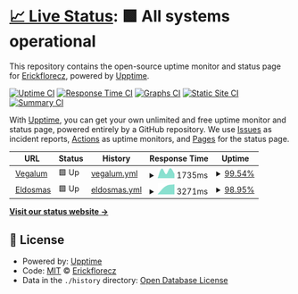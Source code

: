 # [📈 Live Status](https://Erickflorecz.github.io/upptime): <!--live status--> **🟩 All systems operational**

This repository contains the open-source uptime monitor and status page for [Erickflorecz](https://Erickflorecz.github.io/upptime), powered by [Upptime](https://github.com/upptime/upptime).

[![Uptime CI](https://github.com/Erickflorecz/upptime/workflows/Uptime%20CI/badge.svg)](https://github.com/Erickflorecz/upptime/actions?query=workflow%3A%22Uptime+CI%22)
[![Response Time CI](https://github.com/Erickflorecz/upptime/workflows/Response%20Time%20CI/badge.svg)](https://github.com/Erickflorecz/upptime/actions?query=workflow%3A%22Response+Time+CI%22)
[![Graphs CI](https://github.com/Erickflorecz/upptime/workflows/Graphs%20CI/badge.svg)](https://github.com/Erickflorecz/upptime/actions?query=workflow%3A%22Graphs+CI%22)
[![Static Site CI](https://github.com/Erickflorecz/upptime/workflows/Static%20Site%20CI/badge.svg)](https://github.com/Erickflorecz/upptime/actions?query=workflow%3A%22Static+Site+CI%22)
[![Summary CI](https://github.com/Erickflorecz/upptime/workflows/Summary%20CI/badge.svg)](https://github.com/Erickflorecz/upptime/actions?query=workflow%3A%22Summary+CI%22)

With [Upptime](https://upptime.js.org), you can get your own unlimited and free uptime monitor and status page, powered entirely by a GitHub repository. We use [Issues](https://github.com/Erickflorecz/upptime/issues) as incident reports, [Actions](https://github.com/Erickflorecz/upptime/actions) as uptime monitors, and [Pages](https://Erickflorecz.github.io/upptime) for the status page.

<!--start: status pages-->
<!-- This summary is generated by Upptime (https://github.com/upptime/upptime) -->
<!-- Do not edit this manually, your changes will be overwritten -->
<!-- prettier-ignore -->
| URL | Status | History | Response Time | Uptime |
| --- | ------ | ------- | ------------- | ------ |
| <img alt="" src="https://icons.duckduckgo.com/ip3/vegalum.com.ico" height="13"> [Vegalum](http://vegalum.com/) | 🟩 Up | [vegalum.yml](https://github.com/ErickFlorecz/upptime/commits/HEAD/history/vegalum.yml) | <details><summary><img alt="Response time graph" src="./graphs/vegalum/response-time-week.png" height="20"> 1735ms</summary><br><a href="https://Erickflorecz.github.io/upptime/history/vegalum"><img alt="Response time 1735" src="https://img.shields.io/endpoint?url=https%3A%2F%2Fraw.githubusercontent.com%2FErickFlorecz%2Fupptime%2FHEAD%2Fapi%2Fvegalum%2Fresponse-time.json"></a><br><a href="https://Erickflorecz.github.io/upptime/history/vegalum"><img alt="24-hour response time 2417" src="https://img.shields.io/endpoint?url=https%3A%2F%2Fraw.githubusercontent.com%2FErickFlorecz%2Fupptime%2FHEAD%2Fapi%2Fvegalum%2Fresponse-time-day.json"></a><br><a href="https://Erickflorecz.github.io/upptime/history/vegalum"><img alt="7-day response time 1735" src="https://img.shields.io/endpoint?url=https%3A%2F%2Fraw.githubusercontent.com%2FErickFlorecz%2Fupptime%2FHEAD%2Fapi%2Fvegalum%2Fresponse-time-week.json"></a><br><a href="https://Erickflorecz.github.io/upptime/history/vegalum"><img alt="30-day response time 1735" src="https://img.shields.io/endpoint?url=https%3A%2F%2Fraw.githubusercontent.com%2FErickFlorecz%2Fupptime%2FHEAD%2Fapi%2Fvegalum%2Fresponse-time-month.json"></a><br><a href="https://Erickflorecz.github.io/upptime/history/vegalum"><img alt="1-year response time 1735" src="https://img.shields.io/endpoint?url=https%3A%2F%2Fraw.githubusercontent.com%2FErickFlorecz%2Fupptime%2FHEAD%2Fapi%2Fvegalum%2Fresponse-time-year.json"></a></details> | <details><summary><a href="https://Erickflorecz.github.io/upptime/history/vegalum">99.54%</a></summary><a href="https://Erickflorecz.github.io/upptime/history/vegalum"><img alt="All-time uptime 99.54%" src="https://img.shields.io/endpoint?url=https%3A%2F%2Fraw.githubusercontent.com%2FErickFlorecz%2Fupptime%2FHEAD%2Fapi%2Fvegalum%2Fuptime.json"></a><br><a href="https://Erickflorecz.github.io/upptime/history/vegalum"><img alt="24-hour uptime 99.28%" src="https://img.shields.io/endpoint?url=https%3A%2F%2Fraw.githubusercontent.com%2FErickFlorecz%2Fupptime%2FHEAD%2Fapi%2Fvegalum%2Fuptime-day.json"></a><br><a href="https://Erickflorecz.github.io/upptime/history/vegalum"><img alt="7-day uptime 99.54%" src="https://img.shields.io/endpoint?url=https%3A%2F%2Fraw.githubusercontent.com%2FErickFlorecz%2Fupptime%2FHEAD%2Fapi%2Fvegalum%2Fuptime-week.json"></a><br><a href="https://Erickflorecz.github.io/upptime/history/vegalum"><img alt="30-day uptime 99.54%" src="https://img.shields.io/endpoint?url=https%3A%2F%2Fraw.githubusercontent.com%2FErickFlorecz%2Fupptime%2FHEAD%2Fapi%2Fvegalum%2Fuptime-month.json"></a><br><a href="https://Erickflorecz.github.io/upptime/history/vegalum"><img alt="1-year uptime 99.54%" src="https://img.shields.io/endpoint?url=https%3A%2F%2Fraw.githubusercontent.com%2FErickFlorecz%2Fupptime%2FHEAD%2Fapi%2Fvegalum%2Fuptime-year.json"></a></details>
| <img alt="" src="https://icons.duckduckgo.com/ip3/eldosmas.becrux.space.ico" height="13"> [Eldosmas](http://eldosmas.becrux.space/) | 🟩 Up | [eldosmas.yml](https://github.com/ErickFlorecz/upptime/commits/HEAD/history/eldosmas.yml) | <details><summary><img alt="Response time graph" src="./graphs/eldosmas/response-time-week.png" height="20"> 3271ms</summary><br><a href="https://Erickflorecz.github.io/upptime/history/eldosmas"><img alt="Response time 3271" src="https://img.shields.io/endpoint?url=https%3A%2F%2Fraw.githubusercontent.com%2FErickFlorecz%2Fupptime%2FHEAD%2Fapi%2Feldosmas%2Fresponse-time.json"></a><br><a href="https://Erickflorecz.github.io/upptime/history/eldosmas"><img alt="24-hour response time 3271" src="https://img.shields.io/endpoint?url=https%3A%2F%2Fraw.githubusercontent.com%2FErickFlorecz%2Fupptime%2FHEAD%2Fapi%2Feldosmas%2Fresponse-time-day.json"></a><br><a href="https://Erickflorecz.github.io/upptime/history/eldosmas"><img alt="7-day response time 3271" src="https://img.shields.io/endpoint?url=https%3A%2F%2Fraw.githubusercontent.com%2FErickFlorecz%2Fupptime%2FHEAD%2Fapi%2Feldosmas%2Fresponse-time-week.json"></a><br><a href="https://Erickflorecz.github.io/upptime/history/eldosmas"><img alt="30-day response time 3271" src="https://img.shields.io/endpoint?url=https%3A%2F%2Fraw.githubusercontent.com%2FErickFlorecz%2Fupptime%2FHEAD%2Fapi%2Feldosmas%2Fresponse-time-month.json"></a><br><a href="https://Erickflorecz.github.io/upptime/history/eldosmas"><img alt="1-year response time 3271" src="https://img.shields.io/endpoint?url=https%3A%2F%2Fraw.githubusercontent.com%2FErickFlorecz%2Fupptime%2FHEAD%2Fapi%2Feldosmas%2Fresponse-time-year.json"></a></details> | <details><summary><a href="https://Erickflorecz.github.io/upptime/history/eldosmas">98.95%</a></summary><a href="https://Erickflorecz.github.io/upptime/history/eldosmas"><img alt="All-time uptime 98.95%" src="https://img.shields.io/endpoint?url=https%3A%2F%2Fraw.githubusercontent.com%2FErickFlorecz%2Fupptime%2FHEAD%2Fapi%2Feldosmas%2Fuptime.json"></a><br><a href="https://Erickflorecz.github.io/upptime/history/eldosmas"><img alt="24-hour uptime 98.95%" src="https://img.shields.io/endpoint?url=https%3A%2F%2Fraw.githubusercontent.com%2FErickFlorecz%2Fupptime%2FHEAD%2Fapi%2Feldosmas%2Fuptime-day.json"></a><br><a href="https://Erickflorecz.github.io/upptime/history/eldosmas"><img alt="7-day uptime 98.95%" src="https://img.shields.io/endpoint?url=https%3A%2F%2Fraw.githubusercontent.com%2FErickFlorecz%2Fupptime%2FHEAD%2Fapi%2Feldosmas%2Fuptime-week.json"></a><br><a href="https://Erickflorecz.github.io/upptime/history/eldosmas"><img alt="30-day uptime 98.95%" src="https://img.shields.io/endpoint?url=https%3A%2F%2Fraw.githubusercontent.com%2FErickFlorecz%2Fupptime%2FHEAD%2Fapi%2Feldosmas%2Fuptime-month.json"></a><br><a href="https://Erickflorecz.github.io/upptime/history/eldosmas"><img alt="1-year uptime 98.95%" src="https://img.shields.io/endpoint?url=https%3A%2F%2Fraw.githubusercontent.com%2FErickFlorecz%2Fupptime%2FHEAD%2Fapi%2Feldosmas%2Fuptime-year.json"></a></details>

<!--end: status pages-->

[**Visit our status website →**](https://Erickflorecz.github.io/upptime)

## 📄 License

- Powered by: [Upptime](https://github.com/upptime/upptime)
- Code: [MIT](./LICENSE) © [Erickflorecz](https://Erickflorecz.github.io/upptime)
- Data in the `./history` directory: [Open Database License](https://opendatacommons.org/licenses/odbl/1-0/)
